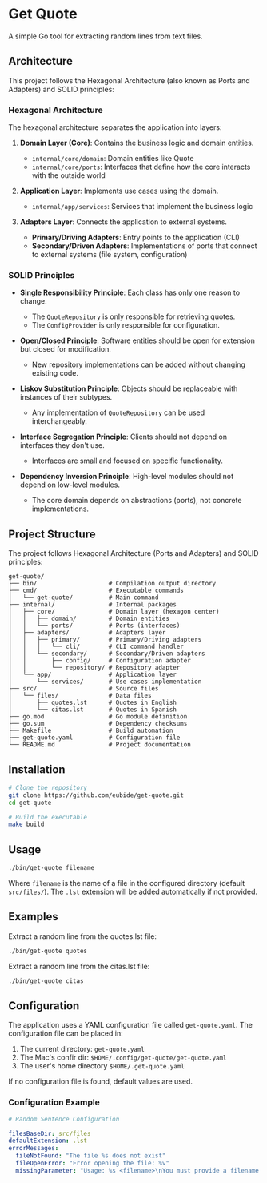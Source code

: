 # Get Quote

A simple Go tool for extracting random lines from text files.

## Architecture

This project follows the Hexagonal Architecture (also known as Ports and Adapters) and SOLID principles:

### Hexagonal Architecture

The hexagonal architecture separates the application into layers:

1. **Domain Layer (Core)**: Contains the business logic and domain entities.
   - `internal/core/domain`: Domain entities like Quote
   - `internal/core/ports`: Interfaces that define how the core interacts with the outside world

2. **Application Layer**: Implements use cases using the domain.
   - `internal/app/services`: Services that implement the business logic

3. **Adapters Layer**: Connects the application to external systems.
   - **Primary/Driving Adapters**: Entry points to the application (CLI)
   - **Secondary/Driven Adapters**: Implementations of ports that connect to external systems (file system, configuration)

### SOLID Principles

- **Single Responsibility Principle**: Each class has only one reason to change.
  - The `QuoteRepository` is only responsible for retrieving quotes.
  - The `ConfigProvider` is only responsible for configuration.

- **Open/Closed Principle**: Software entities should be open for extension but closed for modification.
  - New repository implementations can be added without changing existing code.

- **Liskov Substitution Principle**: Objects should be replaceable with instances of their subtypes.
  - Any implementation of `QuoteRepository` can be used interchangeably.

- **Interface Segregation Principle**: Clients should not depend on interfaces they don't use.
  - Interfaces are small and focused on specific functionality.

- **Dependency Inversion Principle**: High-level modules should not depend on low-level modules.
  - The core domain depends on abstractions (ports), not concrete implementations.

## Project Structure

The project follows Hexagonal Architecture (Ports and Adapters) and SOLID principles:

```
get-quote/
├── bin/                    # Compilation output directory
├── cmd/                    # Executable commands
│   └── get-quote/          # Main command
├── internal/               # Internal packages
│   ├── core/               # Domain layer (hexagon center)
│   │   ├── domain/         # Domain entities
│   │   └── ports/          # Ports (interfaces)
│   ├── adapters/           # Adapters layer
│   │   ├── primary/        # Primary/Driving adapters
│   │   │   └── cli/        # CLI command handler
│   │   └── secondary/      # Secondary/Driven adapters
│   │       ├── config/     # Configuration adapter
│   │       └── repository/ # Repository adapter
│   └── app/                # Application layer
│       └── services/       # Use cases implementation
├── src/                    # Source files
│   └── files/              # Data files
│       ├── quotes.lst      # Quotes in English
│       └── citas.lst       # Quotes in Spanish
├── go.mod                  # Go module definition
├── go.sum                  # Dependency checksums
├── Makefile                # Build automation
├── get-quote.yaml          # Configuration file
└── README.md               # Project documentation
```

## Installation

```bash
# Clone the repository
git clone https://github.com/eubide/get-quote.git
cd get-quote

# Build the executable
make build
```

## Usage

```bash
./bin/get-quote filename
```

Where `filename` is the name of a file in the configured directory (default `src/files/`).
The `.lst` extension will be added automatically if not provided.

## Examples

Extract a random line from the quotes.lst file:
```bash
./bin/get-quote quotes
```

Extract a random line from the citas.lst file:
```bash
./bin/get-quote citas
```

## Configuration

The application uses a YAML configuration file called `get-quote.yaml`. The configuration file can be placed in:
1. The current directory: `get-quote.yaml`
2. The Mac's confir dir: `$HOME/.config/get-quote/get-quote.yaml`
3. The user's home directory `$HOME/.get-quote.yaml`

If no configuration file is found, default values are used.

### Configuration Example

```yaml
# Random Sentence Configuration

filesBaseDir: src/files
defaultExtension: .lst
errorMessages:
  fileNotFound: "The file %s does not exist"
  fileOpenError: "Error opening the file: %v"
  missingParameter: "Usage: %s <filename>\nYou must provide a filename %s"
```
